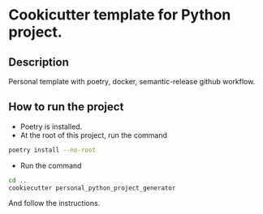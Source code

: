 # Cookicutter template for Python project.

## Description
Personal template with poetry, docker, semantic-release github workflow.

## How to run the project
- Poetry is installed.
- At the root of this project, run the command
```bash
poetry install --no-root
```
- Run the command
```bash
cd ..
cookiecutter personal_python_project_generator
```
And follow the instructions.
